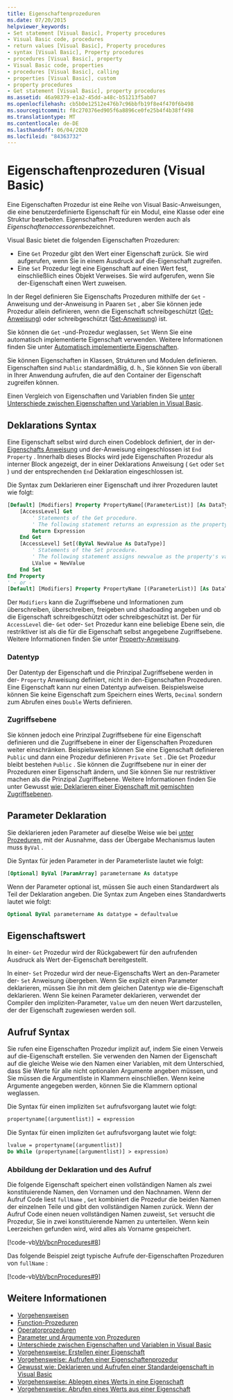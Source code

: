 ```yaml
---
title: Eigenschaftenprozeduren
ms.date: 07/20/2015
helpviewer_keywords:
- Set statement [Visual Basic], Property procedures
- Visual Basic code, procedures
- return values [Visual Basic], Property procedures
- syntax [Visual Basic], Property procedures
- procedures [Visual Basic], property
- Visual Basic code, properties
- procedures [Visual Basic], calling
- properties [Visual Basic], custom
- property procedures
- Get statement [Visual Basic], property procedures
ms.assetid: 46a98379-e1a2-45dd-a48c-b51213f5ab07
ms.openlocfilehash: cb5b0e12512e476b7c96bbfb19f8e4f470f6b498
ms.sourcegitcommit: f8c270376ed905f6a8896ce0fe25b4f4b38ff498
ms.translationtype: MT
ms.contentlocale: de-DE
ms.lasthandoff: 06/04/2020
ms.locfileid: "84363732"
---
```

# <a name="property-procedures-visual-basic"></a>Eigenschaftenprozeduren (Visual Basic)

Eine Eigenschaften Prozedur ist eine Reihe von Visual Basic-Anweisungen, die eine benutzerdefinierte Eigenschaft für ein Modul, eine Klasse oder eine Struktur bearbeiten. Eigenschaften Prozeduren werden auch als *Eigenschaftenaccessoren*bezeichnet.

Visual Basic bietet die folgenden Eigenschaften Prozeduren:

- Eine `Get` Prozedur gibt den Wert einer Eigenschaft zurück. Sie wird aufgerufen, wenn Sie in einem Ausdruck auf die-Eigenschaft zugreifen.
- Eine `Set` Prozedur legt eine Eigenschaft auf einen Wert fest, einschließlich eines Objekt Verweises. Sie wird aufgerufen, wenn Sie der-Eigenschaft einen Wert zuweisen.

In der Regel definieren Sie Eigenschafts Prozeduren mithilfe der `Get` -Anweisung und der-Anweisung in Paaren `Set` , aber Sie können jede Prozedur allein definieren, wenn die Eigenschaft schreibgeschützt ([Get-Anweisung](../../../language-reference/statements/get-statement.md)) oder schreibgeschützt ([Set-Anweisung](../../../language-reference/statements/set-statement.md)) ist.

Sie können die `Get` -und-Prozedur weglassen, `Set` Wenn Sie eine automatisch implementierte Eigenschaft verwenden. Weitere Informationen finden Sie unter [Automatisch implementierte Eigenschaften](./auto-implemented-properties.md).

Sie können Eigenschaften in Klassen, Strukturen und Modulen definieren. Eigenschaften sind `Public` standardmäßig, d. h., Sie können Sie von überall in Ihrer Anwendung aufrufen, die auf den Container der Eigenschaft zugreifen können.

Einen Vergleich von Eigenschaften und Variablen finden Sie [unter Unterschiede zwischen Eigenschaften und Variablen in Visual Basic](differences-between-properties-and-variables.md).

## <a name="declaration-syntax"></a>Deklarations Syntax

Eine Eigenschaft selbst wird durch einen Codeblock definiert, der in der- [Eigenschafts Anweisung](../../../language-reference/statements/property-statement.md) und der-Anweisung eingeschlossen ist `End Property` . Innerhalb dieses Blocks wird jede Eigenschaften Prozedur als interner Block angezeigt, der in einer Deklarations Anweisung ( `Get` oder `Set` ) und der entsprechenden `End` Deklaration eingeschlossen ist.

Die Syntax zum Deklarieren einer Eigenschaft und ihrer Prozeduren lautet wie folgt:

```vb
[Default] [Modifiers] Property PropertyName[(ParameterList)] [As DataType]
    [AccessLevel] Get
        ' Statements of the Get procedure.
        ' The following statement returns an expression as the property's value.
        Return Expression
    End Get
    [AccessLevel] Set[(ByVal NewValue As DataType)]
        ' Statements of the Set procedure.
        ' The following statement assigns newvalue as the property's value.
        LValue = NewValue
    End Set
End Property
' - or -
[Default] [Modifiers] Property PropertyName [(ParameterList)] [As DataType]
```

Der `Modifiers` kann die Zugriffsebene und Informationen zum überschreiben, überschreiben, freigeben und shadoading angeben und ob die Eigenschaft schreibgeschützt oder schreibgeschützt ist. Der für `AccessLevel` die- `Get` oder- `Set` Prozedur kann eine beliebige Ebene sein, die restriktiver ist als die für die Eigenschaft selbst angegebene Zugriffsebene. Weitere Informationen finden Sie unter [Property-Anweisung](../../../language-reference/statements/property-statement.md).

### <a name="data-type"></a>Datentyp

Der Datentyp der Eigenschaft und die Prinzipal Zugriffsebene werden in der- `Property` Anweisung definiert, nicht in den-Eigenschaften Prozeduren. Eine Eigenschaft kann nur einen Datentyp aufweisen. Beispielsweise können Sie keine Eigenschaft zum Speichern eines Werts, `Decimal` sondern zum Abrufen eines `Double` Werts definieren.

### <a name="access-level"></a>Zugriffsebene

Sie können jedoch eine Prinzipal Zugriffsebene für eine Eigenschaft definieren und die Zugriffsebene in einer der Eigenschaften Prozeduren weiter einschränken. Beispielsweise können Sie eine Eigenschaft definieren `Public` und dann eine Prozedur definieren `Private Set` . Die `Get` Prozedur bleibt bestehen `Public` . Sie können die Zugriffsebene nur in einer der Prozeduren einer Eigenschaft ändern, und Sie können Sie nur restriktiver machen als die Prinzipal Zugriffsebene. Weitere Informationen finden Sie unter Gewusst [wie: Deklarieren einer Eigenschaft mit gemischten Zugriffsebenen](how-to-declare-a-property-with-mixed-access-levels.md).

## <a name="parameter-declaration"></a>Parameter Deklaration

Sie deklarieren jeden Parameter auf dieselbe Weise wie bei [unter Prozeduren](sub-procedures.md), mit der Ausnahme, dass der Übergabe Mechanismus lauten muss `ByVal` .

Die Syntax für jeden Parameter in der Parameterliste lautet wie folgt:

```vb
[Optional] ByVal [ParamArray] parametername As datatype
```

Wenn der Parameter optional ist, müssen Sie auch einen Standardwert als Teil der Deklaration angeben. Die Syntax zum Angeben eines Standardwerts lautet wie folgt:

```vb
Optional ByVal parametername As datatype = defaultvalue
```

## <a name="property-value"></a>Eigenschaftswert

In einer- `Get` Prozedur wird der Rückgabewert für den aufrufenden Ausdruck als Wert der-Eigenschaft bereitgestellt.

In einer- `Set` Prozedur wird der neue-Eigenschafts Wert an den-Parameter der- `Set` Anweisung übergeben. Wenn Sie explizit einen Parameter deklarieren, müssen Sie ihn mit dem gleichen Datentyp wie die-Eigenschaft deklarieren. Wenn Sie keinen Parameter deklarieren, verwendet der Compiler den impliziten-Parameter, `Value` um den neuen Wert darzustellen, der der Eigenschaft zugewiesen werden soll.

## <a name="calling-syntax"></a>Aufruf Syntax

Sie rufen eine Eigenschaften Prozedur implizit auf, indem Sie einen Verweis auf die-Eigenschaft erstellen. Sie verwenden den Namen der Eigenschaft auf die gleiche Weise wie den Namen einer Variablen, mit dem Unterschied, dass Sie Werte für alle nicht optionalen Argumente angeben müssen, und Sie müssen die Argumentliste in Klammern einschließen. Wenn keine Argumente angegeben werden, können Sie die Klammern optional weglassen.

Die Syntax für einen impliziten `Set` aufrufsvorgang lautet wie folgt:

```vb
propertyname[(argumentlist)] = expression
```

Die Syntax für einen impliziten `Get` aufrufsvorgang lautet wie folgt:

```vb
lvalue = propertyname[(argumentlist)]
Do While (propertyname[(argumentlist)] > expression)
```

### <a name="illustration-of-declaration-and-call"></a>Abbildung der Deklaration und des Aufruf

Die folgende Eigenschaft speichert einen vollständigen Namen als zwei konstituierende Namen, den Vornamen und den Nachnamen. Wenn der Aufruf Code liest `fullName` , `Get` kombiniert die Prozedur die beiden Namen der einzelnen Teile und gibt den vollständigen Namen zurück. Wenn der Aufruf Code einen neuen vollständigen Namen zuweist, `Set` versucht die Prozedur, Sie in zwei konstituierende Namen zu unterteilen. Wenn kein Leerzeichen gefunden wird, wird alles als Vorname gespeichert.

[!code-vb[VbVbcnProcedures#8](~/samples/snippets/visualbasic/VS_Snippets_VBCSharp/VbVbcnProcedures/VB/Class1.vb#8)]

Das folgende Beispiel zeigt typische Aufrufe der-Eigenschaften Prozeduren von `fullName` :

[!code-vb[VbVbcnProcedures#9](~/samples/snippets/visualbasic/VS_Snippets_VBCSharp/VbVbcnProcedures/VB/Class1.vb#9)]

## <a name="see-also"></a>Weitere Informationen

- [Vorgehensweisen](index.md)
- [Function-Prozeduren](function-procedures.md)
- [Operatorprozeduren](operator-procedures.md)
- [Parameter und Argumente von Prozeduren](procedure-parameters-and-arguments.md)
- [Unterschiede zwischen Eigenschaften und Variablen in Visual Basic](differences-between-properties-and-variables.md)
- [Vorgehensweise: Erstellen einer Eigenschaft](how-to-create-a-property.md)
- [Vorgehensweise: Aufrufen einer Eigenschaftenprozedur](how-to-call-a-property-procedure.md)
- [Gewusst wie: Deklarieren und Aufrufen einer Standardeigenschaft in Visual Basic](how-to-declare-and-call-a-default-property.md)
- [Vorgehensweise: Ablegen eines Werts in eine Eigenschaft](how-to-put-a-value-in-a-property.md)
- [Vorgehensweise: Abrufen eines Werts aus einer Eigenschaft](how-to-get-a-value-from-a-property.md)
